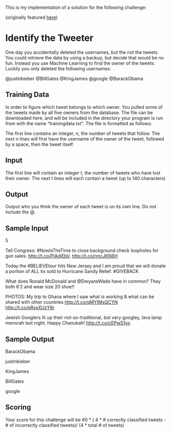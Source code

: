 This is my implementation of a solution for the following challenge:

(originally featured
[here](https://www.hackerrank.com/contests/jointheflock/challenges/identify-the-tweeter))

# Identify the Tweeter

One day you accidentally deleted the usernames, but the not the tweets. You could retrieve the data by using a backup, but decide that would be no fun. Instead you use Machine Learning to find the owner of the tweets. Luckily you only deleted the following usernames:

@justinbieber
@BillGates
@KingJames
@google
@BarackObama

## Training Data

In order to figure which tweet belongs to which owner. You pulled some of the tweets made by all five owners from the database. The file can be downloaded here, and will be included in the directory your program is run from with the name “trainingdata.txt”. The file is formatted as follows:

The first line contains an integer, n, the number of tweets that follow. The next n lines will first have the username of the owner of the tweet, followed by a space, then the tweet itself.

## Input

The first line will contain an integer t, the number of tweets who have lost their owner. The next t lines will each contain a tweet (up to 140 characters)

## Output

Output who you think the owner of each tweet is on its own line. Do not include the @.

## Sample Input

5

Tell Congress: #NowIsTheTime to close background check loopholes for gun sales. http://t.co/PiAdjEbV, http://t.co/rmcJKN6H

Today the #BELIEVEtour hits New Jersey and I am proud that we will donate a portion of ALL tix sold to Hurricane Sandy Relief. #GIVEBACK

What does Ronald McDonald and @DwyaneWade have in common? They both 6’2 and wear size 20 shoe!!

PHOTOS: My trip to Ghana where I saw what is working & what can be shared with other countries http://t.co/qMYIMsQCYN http://t.co/eRssXUzY6r

Jewish Googlers lit up their not-so-traditional, but very googley, lava lamp menorah last night. Happy Chanukah! http://t.co/cEPwS1vo

## Sample Output

BarackObama

justinbieber

KingJames

BillGates

google

## Scoring

Your score for this challenge will be 60 * ( 4 * # correctly classified tweets - # of incorrectly classified tweets)/ (4 * total # of tweets) 
